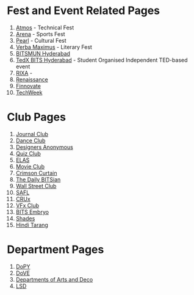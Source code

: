 <!-- TITLE: List of BITS Hyderabad Related Facebook Pages -->
# Fest and Event Related Pages
1. [Atmos](https://www.facebook.com/bits.atmos/) - Technical Fest
2.  [Arena](https://www.facebook.com/bits.arena/) - Sports Fest
3.  [Pearl](https://www.facebook.com/bitspearl/) - Cultural Fest
4.  [Verba Maximus](https://www.facebook.com/verbamaximus/) - Literary Fest
5.  [BITSMUN Hyderabad](https://www.facebook.com/bitsmun.hyd/)
6.  [TedX BITS Hyderabad](https://www.facebook.com/TEDxBITSHyderabad/) - Student Organised Independent TED-based event
6.  [RIXA](https://www.facebook.com/RIXA.BPHC/) - 
7.  [Renaissance](https://www.facebook.com/Renaissancebphc/)
8.  [Finnovate](https://www.facebook.com/bits.finnovate/)
9.  [TechWeek](https://www.facebook.com/techweekBPHC/)

# Club Pages
1. [Journal Club](https://www.facebook.com/JournalClubBPHC/)
2. [Dance Club](https://www.facebook.com/thedanceclubbphc/)
3. [Designers Anonymous](https://www.facebook.com/designclubbphc/)
4. [Quiz Club](https://www.facebook.com/QuizClubBPHC/)
5. [ELAS](https://www.facebook.com/ELASatBPHC/)
6. [Movie Club](https://www.facebook.com/themovieclub.bphc/)
7. [Crimson Curtain](https://www.facebook.com/dramaticsatbphc/)
8. [The Daily BITSian](https://www.facebook.com/thedailybitsian/)
9. [Wall Street Club](https://www.facebook.com/WST.BPHC/)
10. [SAFL](https://www.facebook.com/langbphc/)
11. [CRUx](https://www.facebook.com/cruxbphc/)
12. [VFx Club](https://www.facebook.com/club.vfx/)
13. [BITS Embryo](https://www.facebook.com/BITSEmbryoHyd/)
14. [Shades](https://www.facebook.com/Shades.BPHC/)
15. [Hindi Tarang](https://www.facebook.com/hinditarang/)

# Department Pages
1. [DoPY](https://www.facebook.com/DoPY.BPHC/)
2. [DoVE](https://www.facebook.com/dovebitshyd/)
3. [Departments of Arts and Deco](https://www.facebook.com/artsndecobphc/)
4. [LSD](https://www.facebook.com/LSD.bphc/)
